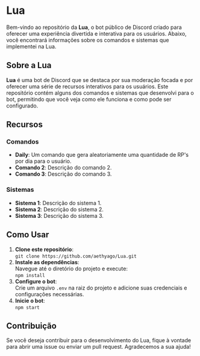 # Lua

Bem-vindo ao repositório da <b>Lua</b>, o bot público de Discord criado para oferecer uma experiência divertida e interativa para os usuários. Abaixo, você encontrará informações sobre os comandos e sistemas que implementei na Lua.

## Sobre a Lua

<b>Lua</b> é uma bot de Discord que se destaca por sua moderação focada e por oferecer uma série de recursos interativos para os usuários. Este repositório contém alguns dos comandos e sistemas que desenvolvi para o bot, permitindo que você veja como ele funciona e como pode ser configurado.

## Recursos

### Comandos

<ul>
  <li><b>Daily</b>: Um comando que gera aleatoriamente uma quantidade de RP's por dia para o usuário.</li>
  <li><b>Comando 2</b>: Descrição do comando 2.</li>
  <li><b>Comando 3</b>: Descrição do comando 3.</li>
</ul>

### Sistemas

<ul>
  <li><b>Sistema 1</b>: Descrição do sistema 1.</li>
  <li><b>Sistema 2</b>: Descrição do sistema 2.</li>
  <li><b>Sistema 3</b>: Descrição do sistema 3.</li>
</ul>

## Como Usar

<ol>
  <li><b>Clone este repositório</b>:<br>
    <code>git clone https://github.com/aethyago/Lua.git</code>
  </li>
  <li><b>Instale as dependências</b>:<br>
    Navegue até o diretório do projeto e execute:<br>
    <code>npm install</code>
  </li>
  <li><b>Configure o bot</b>:<br>
    Crie um arquivo <code>.env</code> na raiz do projeto e adicione suas credenciais e configurações necessárias.
  </li>
  <li><b>Inicie o bot</b>:<br>
    <code>npm start</code>
  </li>
</ol>

## Contribuição

Se você deseja contribuir para o desenvolvimento do Lua, fique à vontade para abrir uma issue ou enviar um pull request. Agradecemos a sua ajuda!
